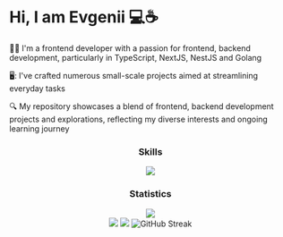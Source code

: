# Hi, I am Evgenii :computer::coffee: 

:man_technologist: I'm a frontend developer with a passion for frontend, backend development, particularly in TypeScript, NextJS, NestJS and Golang

🖥️: I've crafted numerous small-scale projects aimed at streamlining everyday tasks


:mag: My repository showcases a blend of frontend, backend development projects and explorations, reflecting my diverse interests and ongoing learning journey

<h3 align="center">Skills</h3>
<p align="center">
  <a href="https://skillicons.dev">
    <img src="https://skillicons.dev/icons?i=,nodejs,ts,react,docker,tailwindcss,scss,webpack,vite,golang,nestjs,nextjs&perline=12" />
  </a>
</p>

<h3 align="center">Statistics</h3>

<div align="center"><img src="http://github-profile-summary-cards.vercel.app/api/cards/profile-details?username=Iommyn&theme=dark"/></div>

<div id="mystats" align="center">
  <img src="http://github-profile-summary-cards.vercel.app/api/cards/repos-per-language?username=Iommyn&theme=dark"/>
  <img src="http://github-profile-summary-cards.vercel.app/api/cards/stats?username=Iommyn&theme=dark"/>
  <img src="https://github-readme-streak-stats.herokuapp.com?user=Iommyn&card_width=300&theme=dark" alt="GitHub Streak" />
</div>

